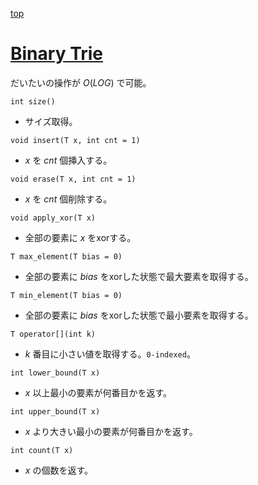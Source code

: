 [top](../README.md)

# [Binary Trie](./bintr.hpp)
だいたいの操作が $O(LOG)$ で可能。

`int size()`
- サイズ取得。

`void insert(T x, int cnt = 1)`
- $x$ を $cnt$ 個挿入する。

`void erase(T x, int cnt = 1)`
- $x$ を $cnt$ 個削除する。

`void apply_xor(T x)`
- 全部の要素に $x$ をxorする。

`T max_element(T bias = 0)`
- 全部の要素に $bias$ をxorした状態で最大要素を取得する。

`T min_element(T bias = 0)`
- 全部の要素に $bias$ をxorした状態で最小要素を取得する。

`T operator[](int k)`
- $k$ 番目に小さい値を取得する。`0-indexed`。

`int lower_bound(T x)`
- $x$ 以上最小の要素が何番目かを返す。

`int upper_bound(T x)`
- $x$ より大きい最小の要素が何番目かを返す。

`int count(T x)`
- $x$ の個数を返す。